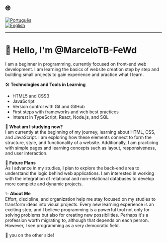 ## 🌐
[![Português](https://img.shields.io/badge/-Português-green)](README.md)  
[![English](https://img.shields.io/badge/-English-blue)](README_en.md)

---
# 👋 Hello, I'm @MarceloTB-FeWd

I am a beginner in programming, currently focused on front-end web development. 
I am learning the basics of website creation step by step and building small projects to gain experience and practice what I learn.

🛠️ **Technologies and Tools in Learning**  
- HTML5 and CSS3  
- JavaScript  
- Version control with Git and GitHub  
- First steps with frameworks and web best practices  
- Interest in TypeScript, React, Node.js, and SQL  

🌱 **What am I studying now?**  
I am currently at the beginning of my journey, learning about HTML, CSS, and JavaScript. 
I am exploring how these elements connect to form the structure, style, and functionality of a website. Additionally, 
I am practicing with simple pages and learning concepts such as layout, responsiveness, and user interaction.

🎯 **Future Plans**  
As I advance in my studies, I plan to explore the back-end area to understand the logic behind web applications. 
I am interested in working with the integration of relational and non-relational databases to develop more complete and dynamic projects.

✨ **About Me**  
Effort, discipline, and organization help me stay focused on my studies to transform ideas into visual projects. 
Every new learning experience is an exciting step, and I believe programming is a powerful tool not only for solving problems 
but also for creating new possibilities. Perhaps it's a profession worth migrating to, although that depends on each person. 
However, I see programming as a very democratic field.

👀 you on the other side!
